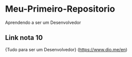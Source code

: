 # Meu-Primeiro-Repositorio
Aprendendo a ser um Desenvolvedor 

## Link nota 10 
{Tudo para ser um Desenvolvedor} (https://www.dio.me/en)
